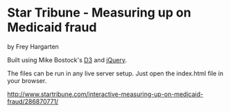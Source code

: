 Star Tribune - Measuring up on Medicaid fraud
================

by Frey Hargarten

Built using Mike Bostock's [D3](https://github.com/mbostock/d3) and [jQuery](https://github.com/jquery/jquery).

The files can be run in any live server setup. Just open the index.html file in your browser.

http://www.startribune.com/interactive-measuring-up-on-medicaid-fraud/286870771/